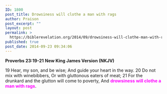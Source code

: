 ```yaml
---
ID: 1800
post_title: Drowsiness will clothe a man with rags
author: Praison
post_excerpt: ""
layout: post
permalink: >
  https://biblerevelation.org/2014/09/drowsiness-will-clothe-man-with-rags/
published: true
post_date: 2014-09-23 09:34:06
---
```

<strong>Proverbs 23:19-21</strong>
<strong> New King James Version (NKJV)</strong>

19 Hear, my son, and be wise;
And guide your heart in the way.
20 Do not mix with winebibbers,
Or with gluttonous eaters of meat;
21 For the drunkard and the glutton will come to poverty,
And <span style="color: #ff00ff;"><strong>drowsiness will clothe a man with rags</strong></span>.